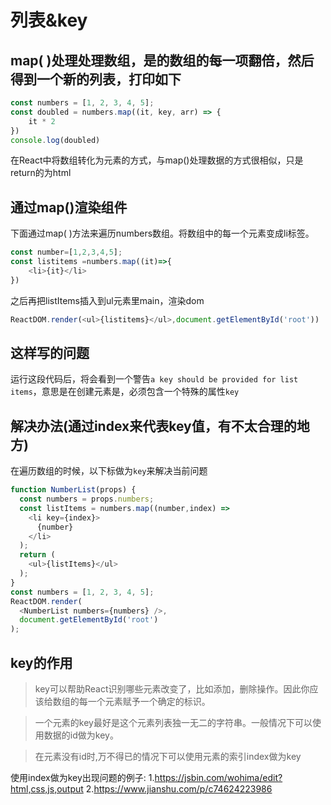 # 列表&key

## map( )处理处理数组，是的数组的每一项翻倍，然后得到一个新的列表，打印如下

```javascript
const numbers = [1, 2, 3, 4, 5];
const doubled = numbers.map((it, key, arr) => {
    it * 2
})
console.log(doubled)
```

在React中将数组转化为元素的方式，与map()处理数据的方式很相似，只是return的为html

## 通过map()渲染组件

下面通过map( )方法来遍历numbers数组。将数组中的每一个元素变成li标签。

```javascript
const number=[1,2,3,4,5];
const listitems =numbers.map((it)=>{
    <li>{it}</li>
})
```

之后再把listItems插入到ul元素里main，渲染dom

```javascript
ReactDOM.render(<ul>{listitems}</ul>,document.getElementById('root'))
```

## 这样写的问题

运行这段代码后，将会看到一个警告`a key should be provided for list items`，意思是在创建元素是，必须包含一个特殊的属性`key`

## 解决办法(通过index来代表key值，有不太合理的地方)

在遍历数组的时候，以下标做为`key`来解决当前问题

```javascript
function NumberList(props) {
  const numbers = props.numbers;
  const listItems = numbers.map((number,index) =>
    <li key={index}>
      {number}
    </li>
  );
  return (
    <ul>{listItems}</ul>
  );
}
const numbers = [1, 2, 3, 4, 5];
ReactDOM.render(
  <NumberList numbers={numbers} />,
  document.getElementById('root')
);
```

## key的作用

>key可以帮助React识别哪些元素改变了，比如添加，删除操作。因此你应该给数组的每一个元素赋予一个确定的标识。

>一个元素的key最好是这个元素列表独一无二的字符串。一般情况下可以使用数据的id做为key。

>在元素没有id时,万不得已的情况下可以使用元素的索引index做为key

使用index做为key出现问题的例子:
1.<https://jsbin.com/wohima/edit?html,css,js,output>
2.<https://www.jianshu.com/p/c74624223986>
